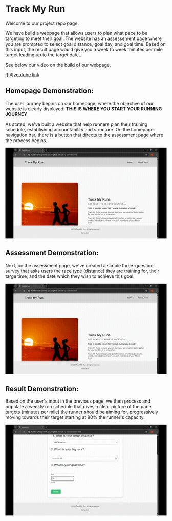 # **Track My Run**
Welcome to our project repo page.

We have build a webpage that allows users to plan what pace to be targeting to meet their goal. The website has an assessement page where you are prompted to select goal distance, goal day, and goal time. Based on this input, the result page would give you a week to week minutes per mile target leading up to the target date..

See below our video on the build of our webpage.

![til][youtube link](https://youtu.be/04b8UW0TPOo)

 ## Homepage Demonstration:
The user journey begins on our homepage, where the objective of our website is clearly displayed: **THIS IS WHERE YOU START YOUR RUNNING JOURNEY**

As stated, we've built a website that help runners plan their training schedule, establishing accountability and structure. On the homepage navigation bar, there is a button that directs to the assessment page where the process begins.

![til](https://github.com/humber-2025cpan113-group9/track-my-run/blob/main/assets/welcome.gif)

 ## Assessment Demonstration:
Next, on the assessment page, we've created a simple three-question survey that asks users the race type (distance) they are training for, their targe time, and the date which they wish to achieve this goal.

![til](https://github.com/humber-2025cpan113-group9/track-my-run/blob/main/assets/assessment.gif)

## Result Demonstration:
Based on the user's input in the previous page, we then process and populate a weekly run schedule that gives a clear picture of the pace targets (minutes per mile) the runner should be aiming for, progressively moving towards their target starting at 80% the runner's capacity.

![til](https://github.com/humber-2025cpan113-group9/track-my-run/blob/main/assets/result.gif)
